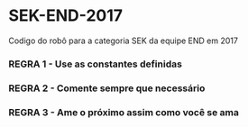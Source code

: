 # SEK-END-2017

 Codigo do robô para a categoria SEK da equipe END em 2017

### REGRA 1 - Use as constantes definidas

### REGRA 2 - Comente sempre que necessário

### REGRA 3 - Ame o próximo assim como você se ama
